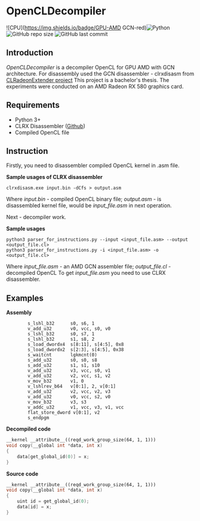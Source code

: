 # OpenCLDecompiler

![CPU](https://img.shields.io/badge/GPU-AMD GCN-red)![Python](https://img.shields.io/badge/python-v3.7-blue) ![GitHub repo size](https://img.shields.io/github/repo-size/KristinaMihajlenko/OpenCLDecompiler) ![GitHub last commit](https://img.shields.io/github/last-commit/KristinaMihajlenko/OpenCLDecompiler)

## Introduction
*OpenCLDecompiler* is a decompiler OpenCL for GPU AMD with GCN architecture. For disassembly used the GCN disassembler - clrxdisasm from [CLRadeonExtender project](https://clrx.nativeboinc.org/)
This project is a bachelor's thesis. The experiments were conducted on an AMD Radeon RX 580 graphics card.

## Requirements

- Python 3+
- CLRX Disassembler ([Github](https://github.com/CLRX/CLRX-mirror))
- Compiled OpenCL file 

## Instruction
Firstly, you need to disassembler compiled OpenCL kernel in .asm file.

**Sample usages of CLRX disassembler**
```
clrxdisasm.exe input.bin -dCfs > output.asm
```
Where _input.bin_ - compiled OpenCL binary file; _output.asm_ - is disassembled kernel file, would be _input_file.asm_ 
in next operation.

Next - decompiler work.

**Sample usages**

```
python3 parser_for_instructions.py --input <input_file.asm> --output <output_file.cl>
python3 parser_for_instructions.py -i <input_file.asm> -o <output_file.cl>
```
Where _input_file.asm_ - an AMD GCN assembler file; _output_file.cl_ - decompiled OpenCL
To get _input_file.asm_ you need to use CLRX disassembler. 

## Examples

**Assembly**

```assembly
        s_lshl_b32      s0, s6, 1
        v_add_u32       v0, vcc, s0, v0
        s_lshl_b32      s0, s7, 1
        s_lshl_b32      s1, s8, 2
        s_load_dwordx4  s[8:11], s[4:5], 0x8
        s_load_dwordx2  s[2:3], s[4:5], 0x38
        s_waitcnt       lgkmcnt(0)
        s_add_u32       s0, s0, s8
        s_add_u32       s1, s1, s10
        v_add_u32       v3, vcc, s0, v1
        v_add_u32       v2, vcc, s1, v2
        v_mov_b32       v1, 0
        v_lshlrev_b64   v[0:1], 2, v[0:1]
        v_add_u32       v2, vcc, v2, v3
        v_add_u32       v0, vcc, s2, v0
        v_mov_b32       v3, s3
        v_addc_u32      v1, vcc, v3, v1, vcc
        flat_store_dword v[0:1], v2
        s_endpgm
```
**Decompiled code**

```c++
__kernel __attribute__((reqd_work_group_size(64, 1, 1)))
void copy(__global int *data, int x)
{
	data[get_global_id(0)] = x;
}
```
**Source code**

```c++
__kernel __attribute__((reqd_work_group_size(64, 1, 1)))
void copy(__global int *data, int x)
{
	uint id = get_global_id(0);
	data[id] = x;
}
```
